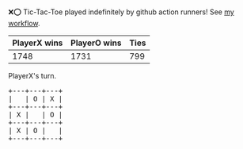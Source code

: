 :x::o: Tic-Tac-Toe played indefinitely by github action runners! See [my workflow](.github/workflows/play.yaml).

|PlayerX wins|PlayerO wins|Ties|
|-|-|-|
|1748|1731|799|

PlayerX's turn.

<pre>
+---+---+---+
|   | O | X |
+---+---+---+
| X |   | O |
+---+---+---+
| X | O |   |
+---+---+---+
</pre>